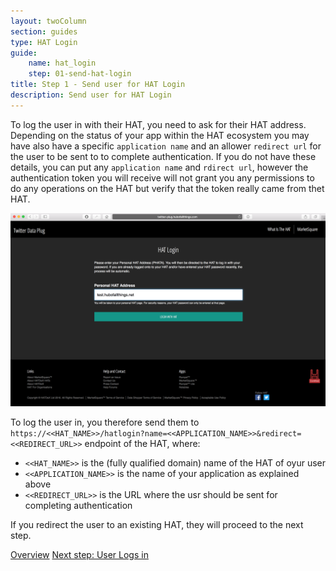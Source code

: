 ```yaml
---
layout: twoColumn
section: guides
type: HAT Login
guide: 
    name: hat_login
    step: 01-send-hat-login
title: Step 1 - Send user for HAT Login
description: Send user for HAT Login
---
```


To log the user in with their HAT, you need to ask for their HAT address. Depending on the status of your app within the HAT ecosystem you may have also have a specific `application name` and an allower `redirect url` for the user to be sent to to complete authentication. If you do not have these details, you can put any `application name` and `rdirect url`, however the authentication token you will receive will not grant you any permissions to do any operations on the HAT but verify that the token really came from thet HAT.

![HAT address entry](images/login-address.png "HAT User enters their address")

To log the user in, you therefore send them to `https://<<HAT_NAME>>/hatlogin?name=<<APPLICATION_NAME>>&redirect=<<REDIRECT_URL>>` endpoint of the HAT, where:

- `<<HAT_NAME>>` is the (fully qualified domain) name of the HAT of oyur user
- `<<APPLICATION_NAME>>` is the name of your application as explained above
- `<<REDIRECT_URL>>` is the URL where the usr should be sent for completing authentication

If you redirect the user to an existing HAT, they will proceed to the next step.

<nav class="pager-nav">
<a href="./">Overview</a>
<a href="02-login-ui.html">Next step: User Logs in</a>
</nav>
